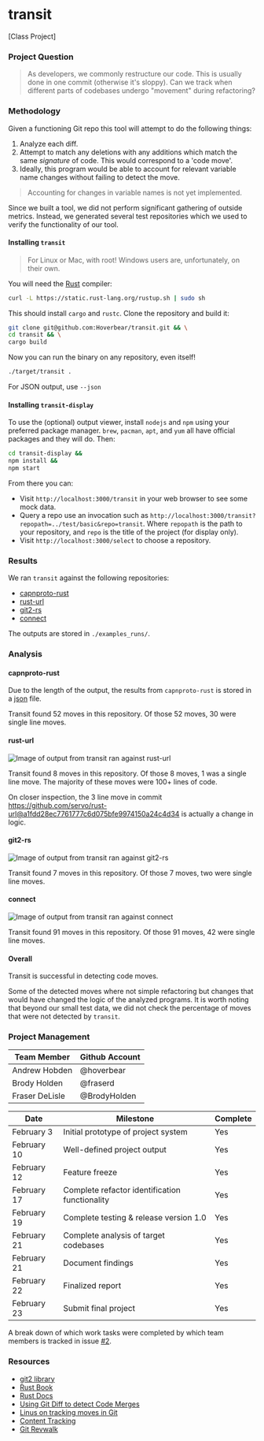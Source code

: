 # transit

[Class Project]

### Project Question

> As developers, we commonly restructure our code. This is usually done in one commit (otherwise it's sloppy). Can we track when different parts of codebases undergo "movement" during refactoring?

### Methodology

Given a functioning Git repo this tool will attempt to do the following things:

1. Analyze each diff.
2. Attempt to match any deletions with any additions which match the same *signature* of code. This would correspond to a 'code move'.
3. Ideally, this program would be able to account for relevant variable name changes without failing to detect the move.

> Accounting for changes in variable names is not yet implemented.

Since we built a tool, we did not perform significant gathering of outside metrics. Instead, we generated several test repositories which we used to verify the functionality of our tool.

#### Installing `transit`

> For Linux or Mac, with root! Windows users are, unfortunately, on their own.

You will need the [Rust](http://rust-lang.org/) compiler:

```bash
curl -L https://static.rust-lang.org/rustup.sh | sudo sh
```

This should install `cargo` and `rustc`. Clone the repository and build it:

```bash
git clone git@github.com:Hoverbear/transit.git && \
cd transit && \
cargo build
```

Now you can run the binary on any repository, even itself!

```bash
./target/transit .
```

For JSON output, use `--json`

#### Installing `transit-display`

To use the (optional) output viewer, install `nodejs` and `npm` using your preferred package manager. `brew`, `pacman`, `apt`, and `yum` all have official packages and they will do. Then:

```bash
cd transit-display &&
npm install &&
npm start
```

From there you can:

* Visit `http://localhost:3000/transit` in your web browser to see some mock data.
* Query a repo use an invocation such as `http://localhost:3000/transit?repopath=../test/basic&repo=transit`. Where `repopath` is the path to your repository, and `repo` is the title of the project (for display only).
* Visit `http://localhost:3000/select` to choose a repository.

### Results

We ran `transit` against the following repositories:

* [capnproto-rust](https://github.com/dwrensha/capnproto-rust)
* [rust-url](https://github.com/servo/rust-url)
* [git2-rs](https://github.com/alexcrichton/git2-rs/)
* [connect](https://github.com/senchalabs/connect)

The outputs are stored in `./examples_runs/`.

### Analysis

#### capnproto-rust

Due to the length of the output, the results from `capnproto-rust` is stored in a [json](https://github.com/Hoverbear/transit/blob/f4c33e652510310607032da7b28af0741e739b7f/example_runs/capn-proto.json) file.

Transit found 52 moves in this repository. Of those 52 moves, 30 were single line moves.

#### rust-url

![Image of output from transit ran against rust-url](https://github.com/Hoverbear/transit/blob/f4c33e652510310607032da7b28af0741e739b7f/example_runs/rust-url.png)

Transit found 8 moves in this repository. Of those 8 moves, 1 was a single line move. The majority of these moves were 100+ lines of code.

On closer inspection, the 3 line move in commit https://github.com/servo/rust-url@a1fdd28ec7761777c6d075bfe9974150a24c4d34 is actually a change in logic.

#### git2-rs

![Image of output from transit ran against git2-rs](https://github.com/Hoverbear/transit/blob/f4c33e652510310607032da7b28af0741e739b7f/example_runs/git2-rs.png)

Transit found 7 moves in this repository. Of those 7 moves, two were single line moves.

#### connect

![Image of output from transit ran against connect](https://github.com/Hoverbear/transit/blob/f4c33e652510310607032da7b28af0741e739b7f/example_runs/connect.png)

Transit found 91 moves in this repository. Of those 91 moves, 42 were single line moves.

#### Overall

Transit is successful in detecting code moves.

Some of the detected moves where not simple refactoring but changes that would have changed the logic of the analyzed programs. It is worth noting that beyond our small test data, we did not check the percentage of moves that were not detected by `transit`.

### Project Management

Team Member | Github Account
----------- | --------------
Andrew Hobden | @hoverbear
Brody Holden | @fraserd
Fraser DeLisle | @BrodyHolden

Date | Milestone | Complete
----------- | ------------- | -----
February 3 | Initial prototype of project system | Yes
February 10 | Well-defined project output | Yes
February 12 | Feature freeze | Yes
February 17 | Complete refactor identification functionality | Yes
February 19 | Complete testing & release version 1.0 | Yes
February 21 | Complete analysis of target codebases | Yes
February 21 | Document findings | Yes
February 22 | Finalized report | Yes
February 23 | Submit final project | Yes

A break down of which work tasks were completed by which team members is tracked in issue [#2](https://github.com/Hoverbear/transit/issues/2).

### Resources

* [git2 library](http://alexcrichton.com/git2-rs/git2/index.html)
* [Rust Book](http://doc.rust-lang.org/book/)
* [Rust Docs](http://doc.rust-lang.org/std/index.html)
* [Using Git Diff to detect Code Merges](http://stackoverflow.com/a/12805390)
* [Linus on tracking moves in Git](http://article.gmane.org/gmane.comp.version-control.git/217)
* [Content Tracking](https://gitster.livejournal.com/35628.html)
* [Git Revwalk](http://ben.straub.cc/2013/10/02/revwalk/)
